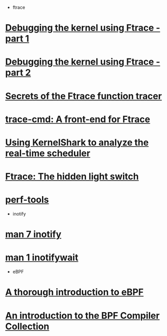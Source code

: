 * ftrace
# [Debugging the kernel using Ftrace - part 1](https://lwn.net/Articles/365835/)
# [Debugging the kernel using Ftrace - part 2](https://lwn.net/Articles/366796/)
# [Secrets of the Ftrace function tracer](https://lwn.net/Articles/370423/)
# [trace-cmd: A front-end for Ftrace](https://lwn.net/Articles/410200/)
# [Using KernelShark to analyze the real-time scheduler](https://lwn.net/Articles/425583/)
# [Ftrace: The hidden light switch](https://lwn.net/Articles/608497/)
# [perf-tools](https://github.com/brendangregg/perf-tools)

* inotify
# [man 7 inotify](http://man7.org/linux/man-pages/man7/inotify.7.html)
# [man 1 inotifywait](https://linux.die.net/man/1/inotifywait)

* eBPF
# [A thorough introduction to eBPF](https://lwn.net/Articles/740157/)
# [An introduction to the BPF Compiler Collection](https://lwn.net/Articles/742082/)
